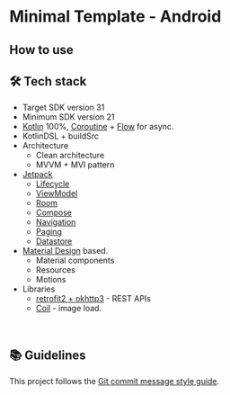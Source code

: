 # Minimal Template - Android 

## How to use

## 🛠 Tech stack
- Target SDK version 31
- Minimum SDK version 21
- [Kotlin](https://kotlinlang.org/) 100%, [Coroutine](https://developer.android.com/kotlin/coroutines) + [Flow](https://developer.android.com/kotlin/flow) for async.
- KotlinDSL + buildSrc
- Architecture
  - Clean architecture
  - MVVM + MVI pattern
- [Jetpack](https://developer.android.com/jetpack)
  - [Lifecycle](https://developer.android.com/topic/libraries/architecture/lifecycle)
  - [ViewModel](https://developer.android.com/topic/libraries/architecture/viewmodel)
  - [Room](https://developer.android.com/topic/libraries/architecture/room)
  - [Compose](https://developer.android.com/jetpack/compose/documentation)
  - [Navigation](https://developer.android.com/guide/navigation)
  - [Paging](https://developer.android.com/jetpack/androidx/releases/paging)
  - [Datastore](https://developer.android.com/topic/libraries/architecture/datastore)
- [Material Design](https://material.io/) based.
  - Material components
  - Resources
  - Motions
- Libraries
  - [retrofit2 + okhttp3](https://github.com/square/retrofit) - REST APIs
  - [Coil](https://coil-kt.github.io/coil/compose/) - image load.

</br>

## 📚 Guidelines
This project follows the [Git commit message style guide](https://github.com/Man-jae/minimal-guideline/blob/main/git/commit_message.md).
